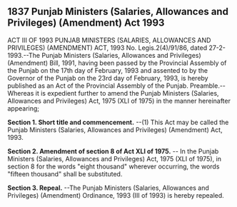 ## 1837 Punjab Ministers (Salaries, Allowances and Privileges) (Amendment) Act 1993
 
ACT III OF 1993
PUNJAB MINISTERS (SALARIES, ALLOWANCES AND PRIVILEGES) (AMENDMENT) ACT, 1993
No. Legis.2(4)/91/86, dated 27-2-1993.--The Punjab Ministers (Salaries, Allowances and Privileges) (Amendment) Bill, 1991, having been passed by the Provincial Assembly of the Punjab on the 17th day of February, 1993 and assented to by the Governor of the Punjab on the 23rd day of February, 1993, is hereby published as an Act of the Provincial Assembly of the Punjab.
Preamble.-- Whereas it is expedient further to amend the Punjab Ministers (Salaries, Allowances and Privileges) Act, 1975 (XLI of 1975) in the manner hereinafter appearing;

**Section 1. Short title and commencement.**
--(1) This Act may be called the Punjab Ministers (Salaries, Allowances and Privileges) (Amendment) Act, 1993.

 

**Section 2. Amendment of section 8 of Act XLI of 1975.**
-- In the Punjab Ministers (Salaries, Allowances and Privileges) Act, 1975 (XLI of 1975), in section 8 for the words "eight thousand" wherever occurring, the words "fifteen thousand" shall be substituted.

 

**Section 3. Repeal.**
--The Punjab Ministers (Salaries, Allowances and Privileges) (Amendment) Ordinance, 1993 (III of 1993) is hereby repealed.

